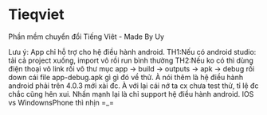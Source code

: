 # Tieqviet
Phần mềm chuyển đổi Tiếng Viêt - Made By Uy

Lưu ý: App chỉ hỗ trợ cho hệ điều hành android.
TH1:Nếu có android studio: tải cả project xuống, import vô rồi run bình thường
TH2:Nếu ko có thì dùng điện thoại vô link rồi vô thư mục app -> build -> outputs -> apk -> debug rồi down cái file app-debug.apk gì gì đó về thử. À nói thêm là hệ điều hành android phải trên 4.0.3 mới xài đc. À với lại cái nớ ta cx chưa test thử, tỉ lệ đc chắc cũng hên xui.
Nhấn mạnh lại là chỉ support hệ điều hành android. IOS vs WindownsPhone thì nhịn =_=
